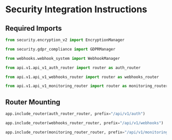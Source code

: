 # Security Integration Instructions

## Required Imports

```python
from security.encryption_v2 import EncryptionManager
```

```python
from security.gdpr_compliance import GDPRManager
```

```python
from webhooks.webhook_system import WebhookManager
```

```python
from api.v1.api_v1_auth_router import router as auth_router
```

```python
from api.v1.api_v1_webhooks_router import router as webhooks_router
```

```python
from api.v1.api_v1_monitoring_router import router as monitoring_router
```

## Router Mounting

```python
app.include_router(auth_router_router, prefix="/api/v1/auth")
```

```python
app.include_router(webhooks_router_router, prefix="/api/v1/webhooks")
```

```python
app.include_router(monitoring_router_router, prefix="/api/v1/monitoring")
```

